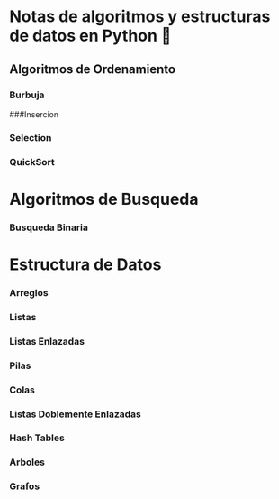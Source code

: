 # Notas de algoritmos y estructuras de datos en Python 🐍

## Algoritmos de Ordenamiento

### Burbuja

###Insercion

### Selection

### QuickSort

# Algoritmos de Busqueda

### Busqueda Binaria

# Estructura de Datos

### Arreglos
### Listas
### Listas Enlazadas
### Pilas
### Colas
### Listas Doblemente Enlazadas
### Hash Tables
### Arboles
### Grafos
